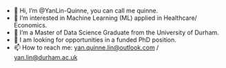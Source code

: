 - 👋 Hi, I’m @YanLin-Quinne, you can call me quinne.
- 👀 I’m interested in Machine Learning (ML) applied in Healthcare/ Economics.
- 🌱 I’m a Master of Data Science Graduate from the University of Durham.
- 💞️ I am looking for opportunities in a funded PhD position.
- 📫 How to reach me: yan.quinne.lin@outlook.com / yan.lin@durham.ac.uk

<!---
YanLin-Quinne/YanLin-Quinne is a ✨ special ✨ repository because its `README.md` (this file) appears on your GitHub profile.
You can click the Preview link to take a look at your changes.
--->

